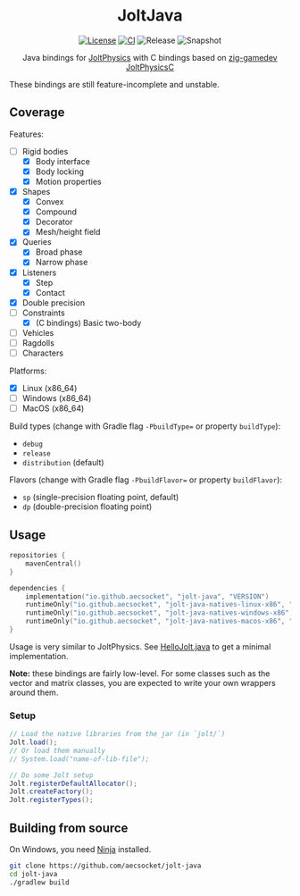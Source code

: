 <div align="center">

# JoltJava
[![License](https://img.shields.io/github/license/aecsocket/jolt-java)](LICENSE)
[![CI](https://img.shields.io/github/actions/workflow/status/aecsocket/jolt-java/build.yml)](https://github.com/aecsocket/jolt-java/actions/workflows/build.yml)
![Release](https://img.shields.io/maven-central/v/io.github.aecsocket/jolt-java?label=release)
![Snapshot](https://img.shields.io/nexus/s/io.github.aecsocket/jolt-java?label=snapshot&server=https%3A%2F%2Fs01.oss.sonatype.org)

Java bindings for [JoltPhysics](https://github.com/jrouwe/JoltPhysics) with C bindings based on
[zig-gamedev JoltPhysicsC](https://github.com/michal-z/zig-gamedev/tree/main/libs/zphysics/libs)

</div>

These bindings are still feature-incomplete and unstable.

## Coverage

Features:
- [ ] Rigid bodies
  - [x] Body interface
  - [x] Body locking
  - [x] Motion properties
- [x] Shapes
  - [x] Convex
  - [x] Compound
  - [x] Decorator
  - [x] Mesh/height field
- [x] Queries
  - [x] Broad phase
  - [x] Narrow phase
- [x] Listeners
  - [x] Step
  - [x] Contact
- [x] Double precision
- [ ] Constraints
  - [x] (C bindings) Basic two-body
- [ ] Vehicles
- [ ] Ragdolls
- [ ] Characters

Platforms:
- [x] Linux (x86_64)
- [ ] Windows (x86_64)
- [ ] MacOS (x86_64)

Build types (change with Gradle flag `-PbuildType=` or property `buildType`):
- `debug`
- `release`
- `distribution` (default)

Flavors (change with Gradle flag `-PbuildFlavor=` or property `buildFlavor`):
- `sp` (single-precision floating point, default)
- `dp` (double-precision floating point)

## Usage

```kotlin
repositories {
    mavenCentral()
}

dependencies {
    implementation("io.github.aecsocket", "jolt-java", "VERSION")
    runtimeOnly("io.github.aecsocket", "jolt-java-natives-linux-x86", "VERSION")
    runtimeOnly("io.github.aecsocket", "jolt-java-natives-windows-x86", "VERSION")
    runtimeOnly("io.github.aecsocket", "jolt-java-natives-macos-x86", "VERSION")
}
```

Usage is very similar to JoltPhysics. See [HelloJolt.java](src/test/java/jolt/HelloJolt.java) to get a
minimal implementation.

**Note:** these bindings are fairly low-level. For some classes such as the vector and matrix classes, you are expected
to write your own wrappers around them.

### Setup

```java
// Load the native libraries from the jar (in `jolt/`)
Jolt.load();
// Or load them manually
// System.load("name-of-lib-file");

// Do some Jolt setup
Jolt.registerDefaultAllocator();
Jolt.createFactory();
Jolt.registerTypes();
```

## Building from source

On Windows, you need [Ninja](https://ninja-build.org/manual.html) installed.

```sh
git clone https://github.com/aecsocket/jolt-java
cd jolt-java
./gradlew build
```
